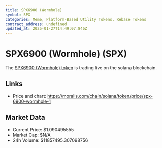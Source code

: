 ```yaml
---
title: SPX6900 (Wormhole)
symbol: SPX
categories: Meme, Platform-Based Utility Tokens, Rebase Tokens
contract_address: undefined
updated_at: 2025-01-27T14:49:07.846Z
---
```


# SPX6900 (Wormhole) (SPX)
The [SPX6900 (Wormhole) token](https://moralis.com/chain/solana/token/price/spx-6900-wormhole-1) is trading live on the solana blockchain.

## Links
- Price and chart: https://moralis.com/chain/solana/token/price/spx-6900-wormhole-1

## Market Data
- Current Price: $1.090495555
- Market Cap: $N/A
- 24h Volume: $11857495.307098756
